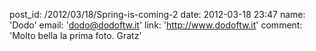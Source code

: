 post_id: /2012/03/18/Spring-is-coming-2
date: 2012-03-18 23:47
name: 'Dodo'
email: 'dodo@dodoftw.it'
link: 'http://www.dodoftw.it'
comment: 'Molto bella la prima foto. Gratz'

